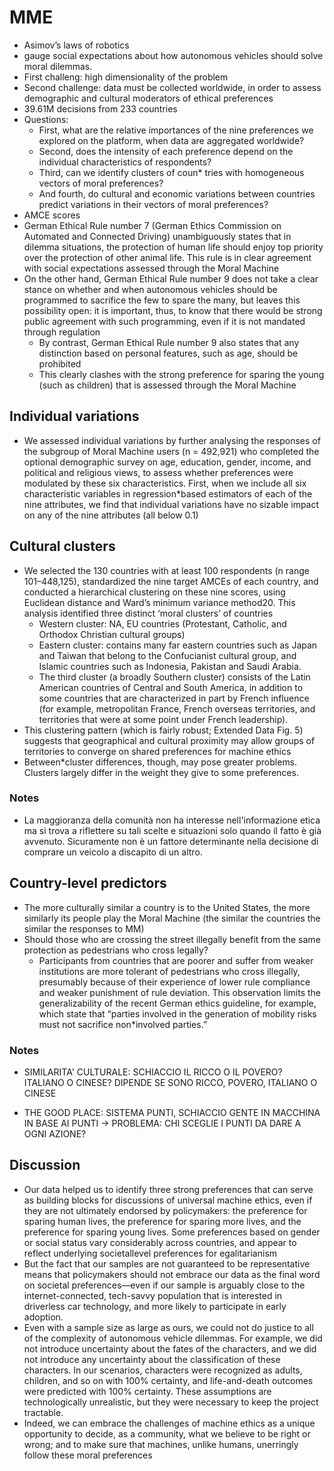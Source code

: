 # MME

* Asimov’s laws of robotics
* gauge social expectations about how autonomous vehicles should solve moral dilemmas.
* First challeng: high dimensionality of the problem
* Second challenge: data must be collected worldwide, in order to assess demographic and cultural moderators of ethical preferences
* 39.61M decisions from 233 countries
* Questions:
  * First, what are the relative importances of the nine preferences we explored on the platform, when data are aggregated worldwide?
  * Second, does the intensity of each preference depend on the individual characteristics of respondents?
  * Third, can we identify clusters of coun* tries with homogeneous vectors of moral preferences?
  * And fourth, do cultural and economic variations between countries predict variations in their vectors of moral preferences?
* AMCE scores
* German Ethical Rule number 7 (German Ethics Commission on Automated and Connected Driving) unambiguously states that in dilemma situations, the protection of human life should enjoy top priority over the protection of other animal life. This rule is in clear agreement with social expectations assessed through the Moral Machine
* On the other hand, German Ethical Rule number 9 does not take a clear stance on whether and when autonomous vehicles should be programmed to sacrifice the few to spare the many, but leaves this possibility open: it is important, thus, to know that there would be strong public agreement with such programming, even if it is not mandated through regulation
  * By contrast, German Ethical Rule number 9 also states that any distinction based on personal features, such as age, should be prohibited
  * This clearly clashes with the strong preference for sparing the young (such as children) that is assessed through the Moral Machine

## Individual variations

* We assessed individual variations by further analysing the responses of the subgroup of Moral Machine users (n = 492,921) who completed the optional demographic survey on age, education, gender, income, and political and religious views, to assess whether preferences were modulated by these six characteristics. First, when we include all six characteristic variables in regression*based estimators of each of the nine attributes, we find that individual variations have no sizable impact on any of the nine attributes (all below 0.1)

## Cultural clusters

* We selected the 130 countries with at least 100 respondents (n range 101–448,125), standardized the nine target AMCEs of each country, and conducted a hierarchical clustering on these nine scores, using Euclidean distance and Ward’s minimum variance method20. This analysis identified three distinct ‘moral clusters’ of countries
  * Western cluster: NA, EU countries (Protestant, Catholic, and Orthodox Christian cultural groups)
  * Eastern cluster: contains many far eastern countries such as Japan and Taiwan that belong to the Confucianist cultural group, and Islamic countries such as Indonesia, Pakistan and Saudi Arabia.
  * The third cluster (a broadly Southern cluster) consists of the Latin American countries of Central and South America, in addition to some countries that are characterized in part by French influence (for example, metropolitan France, French overseas territories, and territories that were at some point under French leadership).
* This clustering pattern (which is fairly robust; Extended Data Fig. 5) suggests that geographical and cultural proximity may allow groups of territories to converge on shared preferences for machine ethics
* Between*cluster differences, though, may pose greater problems. Clusters largely differ in the weight they give to some preferences.

### Notes

* La maggioranza della comunità non ha interesse nell'informazione etica ma si trova a riflettere su tali scelte e situazioni solo quando il fatto è già avvenuto. Sicuramente non è un fattore determinante nella decisione di comprare un veicolo a discapito di un altro.

## Country-level predictors

* The more culturally similar a country is to the United States, the more similarly its people play the Moral Machine (the similar the countries the similar the responses to MM)
* Should those who are crossing the street illegally benefit from the same protection as pedestrians who cross legally?
  * Participants from countries that are poorer and suffer from weaker institutions are more tolerant of pedestrians who cross illegally, presumably because of their experience of lower rule compliance and weaker punishment of rule deviation. This observation limits the generalizability of the recent German ethics guideline, for example, which state that “parties involved in the generation of mobility risks must not sacrifice non*involved parties.”

### Notes

* SIMILARITA' CULTURALE: SCHIACCIO IL RICCO O IL POVERO? ITALIANO O CINESE? DIPENDE SE SONO RICCO, POVERO, ITALIANO O CINESE

* THE GOOD PLACE: SISTEMA PUNTI, SCHIACCIO GENTE IN MACCHINA IN BASE AI PUNTI -> PROBLEMA: CHI SCEGLIE I PUNTI DA DARE A OGNI AZIONE?

## Discussion

* Our data helped us to identify three strong preferences that can serve as building blocks for discussions of universal machine ethics, even if they are not ultimately endorsed by policymakers: the preference for sparing human lives, the preference for sparing more lives, and the preference for sparing young lives. Some preferences based on gender or social status vary considerably across countries, and appear to reflect underlying societallevel preferences for egalitarianism
* But the fact that our samples are not guaranteed to be representative means that policymakers should not embrace our data as the final word on societal preferences—even if our sample is arguably close to the internet-connected, tech-savvy population that is interested in driverless car technology, and more likely to participate in early adoption.
* Even with a sample size as large as ours, we could not do justice to all of the complexity of autonomous vehicle dilemmas. For example, we did not introduce uncertainty about the fates of the characters, and we did not introduce any uncertainty about the classification of these characters. In our scenarios, characters were recognized as adults, children, and so on with 100% certainty, and life-and-death outcomes were predicted with 100% certainty. These assumptions are technologically unrealistic, but they were necessary to keep the project tractable.
* Indeed, we can embrace the challenges of machine ethics as a unique opportunity to decide, as a community, what we believe to be right or wrong; and to make sure that machines, unlike humans, unerringly follow these moral preferences

